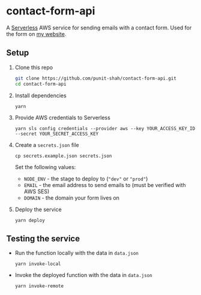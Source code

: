 # contact-form-api

A [Serverless](https://serverless.com/framework/) AWS service for sending emails
with a contact form. Used for the form on
[my website](https://www.punitshah.dev).

## Setup

1. Clone this repo

   ```bash
   git clone https://github.com/punit-shah/contact-form-api.git
   cd contact-form-api
   ```

2. Install dependencies

   ```
   yarn
   ```

3. Provide AWS credentials to Serverless

   ```
   yarn sls config credentials --provider aws --key YOUR_ACCESS_KEY_ID --secret YOUR_SECRET_ACCESS_KEY
   ```

4. Create a `secrets.json` file

   ```
   cp secrets.example.json secrets.json
   ```

   Set the following values:

   - `NODE_ENV` - the stage to deploy to (`"dev"` or `"prod"`)
   - `EMAIL` - the email address to send emails to (must be verified with AWS SES)
   - `DOMAIN` - the domain your form lives on

5. Deploy the service

   ```
   yarn deploy
   ```

## Testing the service

- Run the function locally with the data in `data.json`

  ```
  yarn invoke-local
  ```

- Invoke the deployed function with the data in `data.json`

  ```
  yarn invoke-remote
  ```
